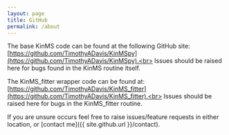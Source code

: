 ```yaml
---
layout: page
title: GitHub
permalink: /about
---
```


The base KinMS code can be found at the following GitHub site: [https://github.com/TimothyADavis/KinMSpy](https://github.com/TimothyADavis/KinMSpy).<br>
Issues should be raised here for bugs found in the KinMS routine itself.

The KinMS_fitter wrapper code can be found at: [https://github.com/TimothyADavis/KinMS_fitter](https://github.com/TimothyADavis/KinMS_fitter).<br>
Issues should be raised here for bugs in the KinMS_fitter routine.

If you are unsure occurs feel free to raise issues/feature requests in either location, or [contact me]({{ site.github.url }}/contact).